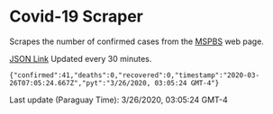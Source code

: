 # Covid-19 Scraper

Scrapes the number of confirmed cases from the [MSPBS](https://www.mspbs.gov.py/covid-19.php) web page.

[JSON Link](https://jmayalag.github.io/covid19-scrape/cases.json)
Updated every 30 minutes.
```
{"confirmed":41,"deaths":0,"recovered":0,"timestamp":"2020-03-26T07:05:24.667Z","pyt":"3/26/2020, 03:05:24 GMT-4"}
```
Last update (Paraguay Time): 3/26/2020, 03:05:24 GMT-4